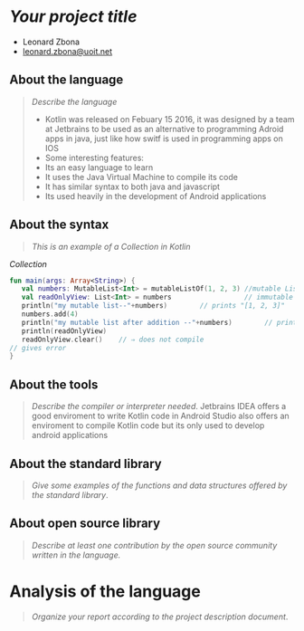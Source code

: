 # _Your project title_

- Leonard Zbona
- leonard.zbona@uoit.net

## About the language

> _Describe the language_
>
> - Kotlin was released on Febuary 15 2016, it was designed by a team at Jetbrains to be used as an alternative to programming Adroid apps in java, just like how switf is used in programming apps on IOS
> - Some interesting features:
> - Its an easy language to learn
> - It uses the Java Virtual Machine to compile its code
> - It has similar syntax to both java and javascript
> - Its used heavily in the development of Android applications

## About the syntax

> _This is an example of a Collection in Kotlin_

*Collection*

```kotlin
fun main(args: Array<String>) { 
   val numbers: MutableList<Int> = mutableListOf(1, 2, 3) //mutable List 
   val readOnlyView: List<Int> = numbers                  // immutable list 
   println("my mutable list--"+numbers)        // prints "[1, 2, 3]" 
   numbers.add(4) 
   println("my mutable list after addition --"+numbers)        // prints "[1, 2, 3, 4]" 
   println(readOnlyView)     
   readOnlyView.clear()    // ⇒ does not compile  
// gives error  
}
```

## About the tools

> _Describe the compiler or interpreter needed_.
> Jetbrains IDEA offers a good enviroment to write Kotlin code in
> Android Studio also offers an enviroment to compile Kotlin code but its only used to develop android applications
> 

## About the standard library

> _Give some examples of the functions and data structures
> offered by the standard library_.

## About open source library

> _Describe at least one contribution by the open source
community written in the language._

# Analysis of the language

> _Organize your report according to the project description
document_.


